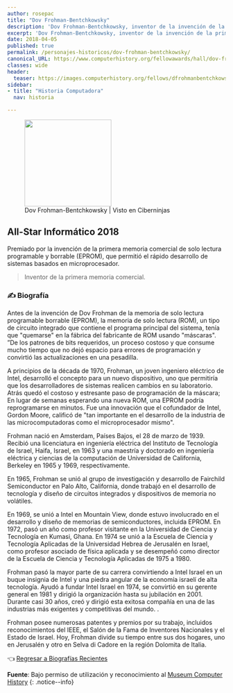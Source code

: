 ```yaml
---
author: rosepac
title: "Dov Frohman-Bentchkowsky"
description: 'Dov Frohman-Bentchkowsky, inventor de la invención de la primera memoria comercial de solo lectura programable y borrable.'
excerpt: 'Dov Frohman-Bentchkowsky, inventor de la invención de la primera memoria comercial de solo lectura programable y borrable.'
date: 2018-04-05
published: true
permalink: /personajes-historicos/dov-frohman-bentchkowsky/
canonical_URL: https://www.computerhistory.org/fellowawards/hall/dov-frohman-bentchkowsky/
classes: wide
header:
  teaser: https://images.computerhistory.org/fellows/dfrohmanbentchkowsky.jpg
sidebar:
- title: "Historia Computadora"
  nav: historia

---
```


<figure>
    <a href="https://images.computerhistory.org/fellows/dfrohmanbentchkowsky.jpg" class="image-popup"><img src="https://images.computerhistory.org/fellows/dfrohmanbentchkowsky.jpg" width="200px" high="250px"></a>
    <figcaption>Dov Frohman-Bentchkowsky | Visto en Ciberninjas</figcaption>
</figure>

## All-Star Informático 2018

Premiado por la invención de la primera memoria comercial de solo lectura programable y borrable (EPROM), que permitió el rápido desarrollo de sistemas basados en microprocesador.

> Inventor de la primera memoria comercial.

### ✍ Biografía

Antes de la invención de Dov Frohman de la memoria de solo lectura programable borrable (EPROM), la memoria de solo lectura (ROM), un tipo de circuito integrado que contiene el programa principal del sistema, tenía que "quemarse" en la fábrica del fabricante de ROM usando "máscaras". ”De los patrones de bits requeridos, un proceso costoso y que consume mucho tiempo que no dejó espacio para errores de programación y convirtió las actualizaciones en una pesadilla.

A principios de la década de 1970, Frohman, un joven ingeniero eléctrico de Intel, desarrolló el concepto para un nuevo dispositivo, uno que permitiría que los desarrolladores de sistemas realicen cambios en su laboratorio. Atrás quedó el costoso y estresante paso de programación de la máscara; En lugar de semanas esperando una nueva ROM, una EPROM podría reprogramarse en minutos. Fue una innovación que el cofundador de Intel, Gordon Moore, calificó de "tan importante en el desarrollo de la industria de las microcomputadoras como el microprocesador mismo".

Frohman nació en Amsterdam, Países Bajos, el 28 de marzo de 1939. Recibió una licenciatura en ingeniería eléctrica del Instituto de Tecnología de Israel, Haifa, Israel, en 1963 y una maestría y doctorado en ingeniería eléctrica y ciencias de la computación de Universidad de California, Berkeley en 1965 y 1969, respectivamente.

En 1965, Frohman se unió al grupo de investigación y desarrollo de Fairchild Semiconductor en Palo Alto, California, donde trabajó en el desarrollo de tecnología y diseño de circuitos integrados y dispositivos de memoria no volátiles.

En 1969, se unió a Intel en Mountain View, donde estuvo involucrado en el desarrollo y diseño de memorias de semiconductores, incluida EPROM. En 1972, pasó un año como profesor visitante en la Universidad de Ciencia y Tecnología en Kumasi, Ghana. En 1974 se unió a la Escuela de Ciencia y Tecnología Aplicadas de la Universidad Hebrea de Jerusalén en Israel, como profesor asociado de física aplicada y se desempeñó como director de la Escuela de Ciencia y Tecnología Aplicadas de 1975 a 1980.

Frohman pasó la mayor parte de su carrera convirtiendo a Intel Israel en un buque insignia de Intel y una piedra angular de la economía israelí de alta tecnología. Ayudó a fundar Intel Israel en 1974, se convirtió en su gerente general en 1981 y dirigió la organización hasta su jubilación en 2001. Durante casi 30 años, creó y dirigió esta exitosa compañía en una de las industrias más exigentes y competitivas del mundo. .

Frohman posee numerosas patentes y premios por su trabajo, incluidos reconocimientos del IEEE, el Salón de la Fama de Inventores Nacionales y el Estado de Israel. Hoy, Frohman divide su tiempo entre sus dos hogares, uno en Jerusalén y otro en Selva di Cadore en la región Dolomita de Italia.

👈 [Regresar a Biografías Recientes](/personajes-historicos/#-biografías-agregadas-más-recientes-)

**Fuente**: Bajo permiso de utilización y reconocimiento al [Museum Computer History](https://www.computerhistory.org/ "Página web el Museo de la Historia de las Computadoras") 
{: .notice--info}